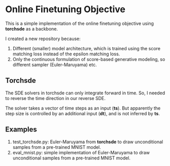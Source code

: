 # Online Finetuning Objective 

This is a simple implementation of the online finetuning objective using **torchsde** as a backbone. 

I created a new repository because:

1. Different (smaller) model architecture, which is trained using the score matching loss instead of the epsilon matching loss. 
2. Only the continuous formulation of score-based generative modeling, so different sampler (Euler-Maruyama) etc. 

## Torchsde 

The SDE solvers in torchsde can only integrate forward in time. So, I needed to reverse the time direction in our reverse SDE. 

The solver takes a vector of time steps as an input (**ts**). But apparently the step size is controlled by an additional input (**dt**), and is not inferred by **ts**.

## Examples 

1. test_torchsde.py: Euler-Maruyama from **torchsde** to draw unconditional samples from a pre-trained MNIST model.
2. eval_mnist.py: simple implementation of Euler-Maruyama to draw unconditional samples from a pre-trained MNIST model.